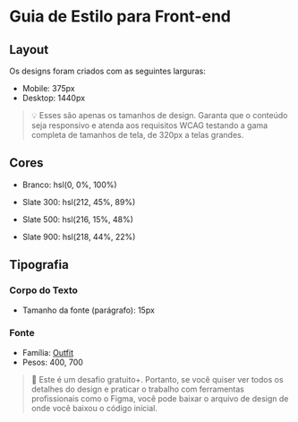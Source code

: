 # Guia de Estilo para Front-end

## Layout

Os designs foram criados com as seguintes larguras:

- Mobile: 375px
- Desktop: 1440px

> 💡 Esses são apenas os tamanhos de design. Garanta que o conteúdo seja responsivo e atenda aos requisitos WCAG testando a gama completa de tamanhos de tela, de 320px a telas grandes.

## Cores

- Branco: hsl(0, 0%, 100%)

- Slate 300: hsl(212, 45%, 89%)
- Slate 500: hsl(216, 15%, 48%)
- Slate 900: hsl(218, 44%, 22%)

## Tipografia

### Corpo do Texto

- Tamanho da fonte (parágrafo): 15px

### Fonte

- Família: [Outfit](https://fonts.google.com/specimen/Outfit)
- Pesos: 400, 700

> 💎 Este é um desafio gratuito+. Portanto, se você quiser ver todos os detalhes do design e praticar o trabalho com ferramentas profissionais como o Figma, você pode baixar o arquivo de design de onde você baixou o código inicial.
